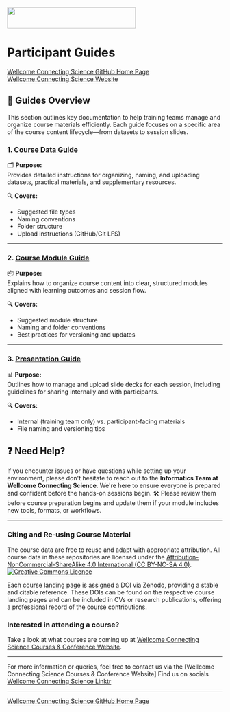 <img src="https://coursesandconferences.wellcomeconnectingscience.org/wp-content/themes/wcc_courses_and_conferences/dist/assets/svg/logo.svg" width="300" height="50"> 

# Participant Guides

[Wellcome Connecting Science GitHub Home Page](https://github.com/WCSCourses) <br /> 
[Wellcome Connecting Science Website](https://coursesandconferences.wellcomeconnectingscience.org/)

## 📘 Guides Overview

This section outlines key documentation to help training teams manage and organize course materials efficiently. Each guide focuses on a specific area of the course content lifecycle—from datasets to session slides.

### 1. [Course Data Guide](https://github.com/WCSCourses/WCS_Informatics_Guides/blob/main/TrainingTeam_Guides/Course_data_guide.md)
🗂️ **Purpose:**  
Provides detailed instructions for organizing, naming, and uploading datasets, practical materials, and supplementary resources.

🔍 **Covers:**
- Suggested file types
- Naming conventions
- Folder structure
- Upload instructions (GitHub/Git LFS)

---

### 2. [Course Module Guide](https://github.com/WCSCourses/WCS_Informatics_Guides/blob/main/TrainingTeam_Guides/Course_modules_guide.md)
📦 **Purpose:**  
Explains how to organize course content into clear, structured modules aligned with learning outcomes and session flow.

🔍 **Covers:**
- Suggested module structure
- Naming and folder conventions
- Best practices for versioning and updates

---

### 3. [Presentation Guide](https://github.com/WCSCourses/WCS_Informatics_Guides/blob/main/TrainingTeam_Guides/Slides_guide.md)
📊 **Purpose:**  
Outlines how to manage and upload slide decks for each session, including guidelines for sharing internally and with participants.

🔍 **Covers:**
- Internal (training team only) vs. participant-facing materials
- File naming and versioning tips

## ❓ Need Help?

If you encounter issues or have questions while setting up your environment, please don't hesitate to reach out to the **Informatics Team at Wellcome Connecting Science**. We're here to ensure everyone is prepared and confident before the hands-on sessions begin.
🛠️ Please review them before course preparation begins and update them if your module includes new tools, formats, or workflows.

---

### Citing and Re-using Course Material

The course data are free to reuse and adapt with appropriate attribution. All course data in these repositories are licensed under the <a rel="license" href="https://creativecommons.org/licenses/by-nc-sa/4.0/">Attribution-NonCommercial-ShareAlike 4.0 International (CC BY-NC-SA 4.0)</a>. <a rel="license" href="http://creativecommons.org/licenses/by/4.0/"><img alt="Creative Commons Licence" style="border-width:0" src="https://i.creativecommons.org/l/by-nc-sa/4.0/88x31.png" /></a><br /> 

Each course landing page is assigned a DOI via Zenodo, providing a stable and citable reference. These DOIs can be found on the respective course landing pages and can be included in CVs or research publications, offering a professional record of the course contributions.

### Interested in attending a course?

Take a look at what courses are coming up at [Wellcome Connecting Science Courses & Conference Website](https://coursesandconferences.wellcomeconnectingscience.org/our-events/).

---

For more information or queries, feel free to contact us via the [Wellcome Connecting Science Courses & Conference Website]
Find us on socials [Wellcome Connecting Science Linktr](https://linktr.ee/eventswcs)

---

[Wellcome Connecting Science GitHub Home Page](https://github.com/WCSCourses) 
